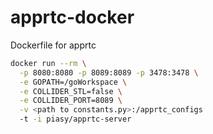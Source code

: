 # apprtc-docker

Dockerfile for apprtc


``` bash
docker run --rm \
  -p 8080:8080 -p 8089:8089 -p 3478:3478 \
  -e GOPATH=/goWorkspace \
  -e COLLIDER_STL=false \
  -e COLLIDER_PORT=8089 \
  -v <path to constants.py>:/apprtc_configs
  -t -i piasy/apprtc-server
```
